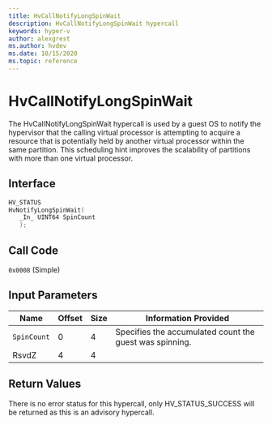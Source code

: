 ```yaml
---
title: HvCallNotifyLongSpinWait
description: HvCallNotifyLongSpinWait hypercall
keywords: hyper-v
author: alexgrest
ms.author: hvdev
ms.date: 10/15/2020
ms.topic: reference
---
```


# HvCallNotifyLongSpinWait

The HvCallNotifyLongSpinWait hypercall is used by a guest OS to notify the hypervisor that the calling virtual processor is attempting to acquire a resource that is potentially held by another virtual processor within the same partition. This scheduling hint improves the scalability of partitions with more than one virtual processor.

## Interface

 ```c
HV_STATUS
HvNotifyLongSpinWait(
    _In_ UINT64 SpinCount
    );
 ```

## Call Code

`0x0008` (Simple)

## Input Parameters

| Name                    | Offset     | Size     | Information Provided                      |
|-------------------------|------------|----------|-------------------------------------------|
| `SpinCount`             | 0          | 4        | Specifies the accumulated count the guest was spinning. |
| RsvdZ                   | 4          | 4        |                                           |

## Return Values

There is no error status for this hypercall, only HV_STATUS_SUCCESS will be returned as this is an advisory hypercall.